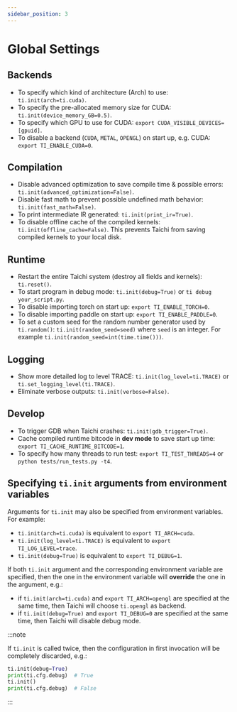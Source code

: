 ```yaml
---
sidebar_position: 3
---
```


# Global Settings

## Backends

- To specify which kind of architecture (Arch) to use: `ti.init(arch=ti.cuda)`.
- To specify the pre-allocated memory size for CUDA:
  `ti.init(device_memory_GB=0.5)`.
- To specify which GPU to use for CUDA:
  `export CUDA_VISIBLE_DEVICES=[gpuid]`.
- To disable a backend (`CUDA`, `METAL`, `OPENGL`) on start up, e.g. CUDA:
  `export TI_ENABLE_CUDA=0`.

## Compilation

- Disable advanced optimization to save compile time & possible
  errors: `ti.init(advanced_optimization=False)`.
- Disable fast math to prevent possible undefined math behavior:
  `ti.init(fast_math=False)`.
- To print intermediate IR generated: `ti.init(print_ir=True)`.
- To disable offline cache of the compiled kernels: `ti.init(offline_cache=False)`. This prevents Taichi from saving compiled kernels to your local disk.

## Runtime

- Restart the entire Taichi system (destroy all fields and kernels):
  `ti.reset()`.
- To start program in debug mode: `ti.init(debug=True)` or
  `ti debug your_script.py`.
- To disable importing torch on start up: `export TI_ENABLE_TORCH=0`.
- To disable importing paddle on start up: `export TI_ENABLE_PADDLE=0`.
- To set a custom seed for the random number generator used by `ti.random()`: `ti.init(random_seed=seed)` where `seed` is an integer. For example `ti.init(random_seed=int(time.time()))`.

## Logging

- Show more detailed log to level TRACE: `ti.init(log_level=ti.TRACE)`
  or `ti.set_logging_level(ti.TRACE)`.
- Eliminate verbose outputs: `ti.init(verbose=False)`.

## Develop

- To trigger GDB when Taichi crashes: `ti.init(gdb_trigger=True)`.
- Cache compiled runtime bitcode in **dev mode** to save start up
  time: `export TI_CACHE_RUNTIME_BITCODE=1`.
- To specify how many threads to run test: `export TI_TEST_THREADS=4`
  or `python tests/run_tests.py -t4`.

## Specifying `ti.init` arguments from environment variables

Arguments for `ti.init` may also be specified from environment
variables. For example:

- `ti.init(arch=ti.cuda)` is equivalent to `export TI_ARCH=cuda`.
- `ti.init(log_level=ti.TRACE)` is equivalent to
  `export TI_LOG_LEVEL=trace`.
- `ti.init(debug=True)` is equivalent to `export TI_DEBUG=1`.

If both `ti.init` argument and the corresponding environment variable
are specified, then the one in the environment variable will
**override** the one in the argument, e.g.:

- if `ti.init(arch=ti.cuda)` and `export TI_ARCH=opengl` are specified
  at the same time, then Taichi will choose `ti.opengl` as backend.
- if `ti.init(debug=True)` and `export TI_DEBUG=0` are specified at
  the same time, then Taichi will disable debug mode.

:::note

If `ti.init` is called twice, then the configuration in first invocation
will be completely discarded, e.g.:

```python {1,3}
ti.init(debug=True)
print(ti.cfg.debug)  # True
ti.init()
print(ti.cfg.debug)  # False
```

:::
